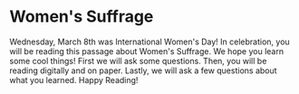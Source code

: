 # Women's Suffrage

Wednesday, March 8th was International Women's Day! In celebration, you will be reading this passage about Women's Suffrage.  We hope you learn some cool things! First we will ask some questions. Then, you will be reading digitally and on paper.  Lastly, we will ask a few questions about what you learned. Happy Reading!
